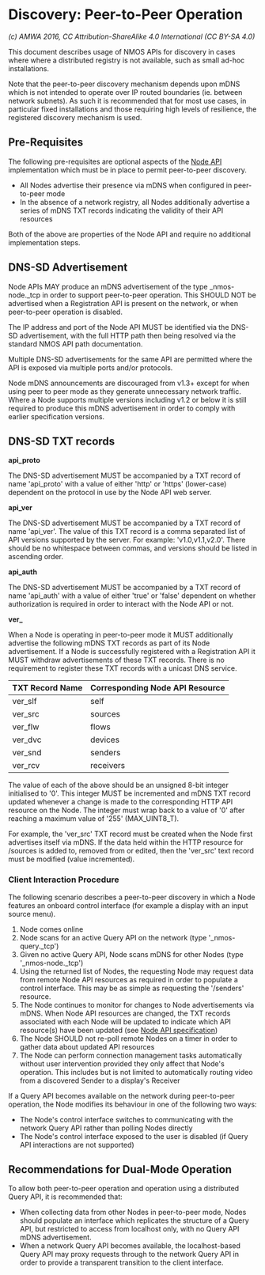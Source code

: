 # Discovery: Peer-to-Peer Operation

_(c) AMWA 2016, CC Attribution-ShareAlike 4.0 International (CC BY-SA 4.0)_

This document describes usage of NMOS APIs for discovery in cases where where a distributed registry is not available, such as small ad-hoc installations.

Note that the peer-to-peer discovery mechanism depends upon mDNS which is not intended to operate over IP routed boundaries (ie. between network subnets). As such it is recommended that for most use cases, in particular fixed installations and those requiring high levels of resilience, the registered discovery mechanism is used.

## Pre-Requisites

The following pre-requisites are optional aspects of the [Node API](../APIs/NodeAPI.raml) implementation which must be in place to permit peer-to-peer discovery.

* All Nodes advertise their presence via mDNS when configured in peer-to-peer mode
* In the absence of a network registry, all Nodes additionally advertise a series of mDNS TXT records indicating the validity of their API resources

Both of the above are properties of the Node API and require no additional implementation steps.

## DNS-SD Advertisement

Node APIs MAY produce an mDNS advertisement of the type \_nmos-node.\_tcp in order to support peer-to-peer operation. This SHOULD NOT be advertised when a Registration API is present on the network, or when peer-to-peer operation is disabled.

The IP address and port of the Node API MUST be identified via the DNS-SD advertisement, with the full HTTP path then being resolved via the standard NMOS API path documentation.

Multiple DNS-SD advertisements for the same API are permitted where the API is exposed via multiple ports and/or protocols.

Node mDNS announcements are discouraged from v1.3+ except for when using peer to peer mode as they generate unnecessary network traffic. Where a Node supports multiple versions including v1.2 or below it is still required to produce this mDNS advertisement in order to comply with earlier specification versions.

## DNS-SD TXT records

**api\_proto**

The DNS-SD advertisement MUST be accompanied by a TXT record of name 'api\_proto' with a value of either 'http' or 'https' (lower-case) dependent on the protocol in use by the Node API web server.

**api\_ver**

The DNS-SD advertisement MUST be accompanied by a TXT record of name 'api\_ver'. The value of this TXT record is a comma separated list of API versions supported by the server. For example: 'v1.0,v1.1,v2.0'. There should be no whitespace between commas, and versions should be listed in ascending order.

**api\_auth**

The DNS-SD advertisement MUST be accompanied by a TXT record of name 'api\_auth' with a value of either 'true' or 'false' dependent on whether authorization is required in order to interact with the Node API or not.

**ver\_**

When a Node is operating in peer-to-peer mode it MUST additionally advertise the following mDNS TXT records as part of its Node advertisement. If a Node is successfully registered with a Registration API it MUST withdraw advertisements of these TXT records. There is no requirement to register these TXT records with a unicast DNS service.

| **TXT Record Name** | **Corresponding Node API Resource** |
|---------------------|-------------------------------------|
| ver\_slf            | self                                |
| ver\_src            | sources                             |
| ver\_flw            | flows                               |
| ver\_dvc            | devices                             |
| ver\_snd            | senders                             |
| ver\_rcv            | receivers                           |

The value of each of the above should be an unsigned 8-bit integer initialised to '0'. This integer MUST be incremented and mDNS TXT record updated whenever a change is made to the corresponding HTTP API resource on the Node. The integer must wrap back to a value of '0' after reaching a maximum value of '255' (MAX_UINT8_T).

For example, the 'ver_src' TXT record must be created when the Node first advertises itself via mDNS. If the data held within the HTTP resource for /sources is added to, removed from or edited, then the 'ver_src' text record must be modified (value incremented).

### Client Interaction Procedure

The following scenario describes a peer-to-peer discovery in which a Node features an onboard control interface (for example a display with an input source menu).

1. Node comes online
2. Node scans for an active Query API on the network (type '\_nmos-query.\_tcp')
3. Given no active Query API, Node scans mDNS for other Nodes (type '\_nmos-node.\_tcp')
4. Using the returned list of Nodes, the requesting Node may request data from remote Node API resources as required in order to populate a control interface. This may be as simple as requesting the '/senders' resource.
5. The Node continues to monitor for changes to Node advertisements via mDNS. When Node API resources are changed, the TXT records associated with each Node will be updated to indicate which API resource(s) have been updated (see [Node API specification](../APIs/NodeAPI.raml))
6. The Node SHOULD not re-poll remote Nodes on a timer in order to gather data about updated API resources
7. The Node can perform connection management tasks automatically without user intervention provided they only affect that Node's operation. This includes but is not limited to automatically routing video from a discovered Sender to a display's Receiver

If a Query API becomes available on the network during peer-to-peer operation, the Node modifies its behaviour in one of the following two ways:
* The Node's control interface switches to communicating with the network Query API rather than polling Nodes directly
* The Node's control interface exposed to the user is disabled (if Query API interactions are not supported)

## Recommendations for Dual-Mode Operation

To allow both peer-to-peer operation and operation using a distributed Query API, it is recommended that:
* When collecting data from other Nodes in peer-to-peer mode, Nodes should populate an interface which replicates the structure of a Query API, but restricted to access from localhost only, with no Query API mDNS advertisement.
* When a network Query API becomes available, the localhost-based Query API may proxy requests through to the network Query API in order to provide a transparent transition to the client interface.
